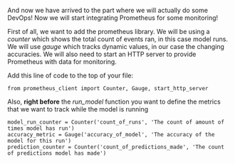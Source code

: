 And now we have arrived to the part where we will actually do some DevOps!
Now we will start integrating Prometheus for some monitoring!

First of all, we want to add the prometheus library. 
We will be using a *counter* which shows the total count of events ran, in this case model runs.
We will use *gauge* which tracks dynamic values, in our case the changing accuracies.
We will also need to start an HTTP server to provide Prometheus with data for monitoring.

Add this line of code to the top of your file:


```
from prometheus_client import Counter, Gauge, start_http_server
```

Also, **right before** the *run_model* function you want to define the metrics that we want to track while the model is running
```
model_run_counter = Counter('count_of_runs', 'The count of amount of times model has run')
accuracy_metric = Gauge('accuracy_of_model', 'The accuracy of the model for this run')
prediction_counter = Counter('count_of_predictions_made', 'The count of predictions model has made')
```





